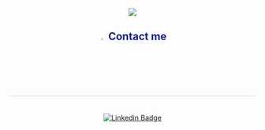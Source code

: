 <div align="center">
    <img src="https://capsule-render.vercel.app/api?type=waving&color=0:fa75d7,100:3612ed&height=180&text=sღʍɨ&animation=twinkling&fontColor=ffffff&fontSize=60%" />
</div>
<div align="center">
    <h2 style="border-bottom: 1px solid #d8dee4; color: #1A237E;"> <img src="https://raw.githubusercontent.com/Tarikul-Islam-Anik/Animated-Fluent-Emojis/master/Emojis/Hand%20gestures/Backhand%20Index%20Pointing%20Down%20Light%20Skin%20Tone.png" alt="Backhand Index Pointing Down Light Skin Tone" width="3%" /> Contact me </h2> <br> 
    <div align="center"> 
        <a href="https://www.linkedin.com/in/someee/">
            <img src="https://img.shields.io/badge/-someee-0072b1?style=social&logo=Linkedin&logoColor=p" alt="Linkedin Badge">
        </a>
    </div>
</div>
